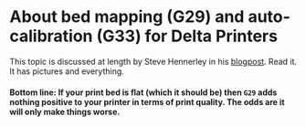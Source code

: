 # About bed mapping (G29) and auto-calibration (G33) for Delta Printers

This topic is discussed at length by Steve Hennerley in his [blogpost](http://hennerley.nz/2018/01/29/g29-vs-g33/). Read it. It has pictures and everything. 

#### Bottom line: If your print bed is flat (which it should be) then `G29` adds nothing positive to your printer in terms of print quality. The odds are it will only make things worse.